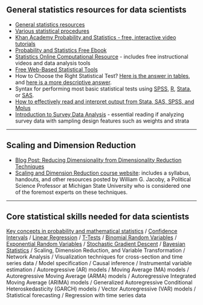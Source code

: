 ## General statistics resources for data scientists

- [General statistics resources](https://github.com/CSCAR/Resources/wiki/Statistics)
- [Various statistical procedures](https://github.com/m-clark/docs)
- [Khan Academy Probability and Statistics - free, interactive video tutorials](https://www.khanacademy.org/math/statistics-probability)
- [Probability and Statistics Free Ebook](http://wiki.socr.umich.edu/index.php/EBook)
- [Statistics Online Computational Resource](http://www.socr.umich.edu/) - includes free instructional videos and data analysis tools
- [Free Web-Based Statistical Tools](http://www.socr.ucla.edu/Applets.dir/OnlineResources.html)
- How to Choose the Right Statistical Test? [Here is the answer in tables](http://www.socr.ucla.edu/htmls/SOCR_ChoiceOfStatisticalTest.html), and [here is a more descriptive answer](http://www.socr.ucla.edu/Applets.dir/ChoiceOfTest.html).
- Syntax for performing most basic statistical tests using [SPSS](http://stats.idre.ucla.edu/spss/whatstat/what-statistical-analysis-should-i-usestatistical-analyses-using-spss/), [R](http://stats.idre.ucla.edu/r/dae/), [Stata](http://stats.idre.ucla.edu/r/dae/), or [SAS](http://stats.idre.ucla.edu/r/dae/).
- [How to effectively read and interpret output from Stata, SAS, SPSS, and Mplus](http://stats.idre.ucla.edu/other/annotatedoutput/)
- [Introduction to Survey Data Analysis](http://stats.idre.ucla.edu/other/mult-pkg/seminars/svy-intro/) - essential reading if analyzing survey data with sampling design features such as weights and strata

---

## Scaling and Dimension Reduction

- [Blog Post: Reducing Dimensionality from Dimensionality Reduction Techniques](https://medium.com/towards-data-science/reducing-dimensionality-from-dimensionality-reduction-techniques-f658aec24dfe)
- [Scaling and Dimension Reduction course website](http://www.polisci.msu.edu/jacoby/icpsr/scaling/): includes a syllabus, handouts, and other resources posted by William G. Jacoby, a Political Science Professor at Michigan State University who is considered one of the foremost experts on these techniques.

---

## Core statistical skills needed for data scientists

[Key concepts in probability and mathematical statistics](https://www.khanacademy.org/math/statistics-probability/probability/probability-geometry) / [Confidence Intervals](https://www.khanacademy.org/search?page_search_query=confidence%20intervals)  /  [Linear Regression](https://www.khanacademy.org/math/statistics-probability/describing-relationships-quantitative-data/regression-library/a/linear-regression-review)  /  [T-Tests](https://www.khanacademy.org/search?search_again=1&page_search_query=t-test)  /  [Binomial Random Variables](https://www.khanacademy.org/search?referer=%2Fmath%2Fap-statistics%2Fap-statistics-practice%2Fap-stats-random-variables%2Fe%2Fskill-check--binomial-and-geometric-random-variables&page_search_query=Binomial+Random+Variables)  /  [Exponential Random Variables](https://www.khanacademy.org/search?referer=%2Fsearch&page_search_query=Exponential+Random+Variables)  /  [Stochastic Gradient Descent](https://en.wikipedia.org/wiki/Stochastic_gradient_descent) / [Bayesian Statistics](https://www.datascience.com/blog/introduction-to-bayesian-inference-learn-data-science-tutorials) / Scaling, Dimension Reduction, and Variable Transformation / Network Analysis / Visualization techniques for cross-section and time series data / Model specification / Causal inference / Instrumental variable estimation / Autoregressive (AR) models / Moving Average (MA) models / Autoregressive Moving Average (ARMA) models / Autoregressive Integrated Moving Average (ARIMA) models / Generalized Autoregressive Conditional Heteroskedasticity (GARCH) models / Vector Autoregressive (VAR) models / Statistical forecasting / Regression with time series data
